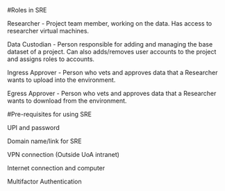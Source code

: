 #Roles in SRE 

Researcher - Project team member, working on the data. Has access to researcher virtual machines. 

Data Custodian - Person responsible for adding and managing the base dataset of a project. Can also adds/removes user accounts to the project and assigns roles to accounts. 

Ingress Approver - Person who vets and approves data that a Researcher wants to upload into the environment. 

Egress Approver - Person who vets and approves data that a Researcher wants to download from the environment. 


#Pre-requisites for using SRE 

UPI and password 

Domain name/link for SRE  

VPN connection (Outside UoA intranet) 

Internet connection and computer 

Multifactor Authentication 